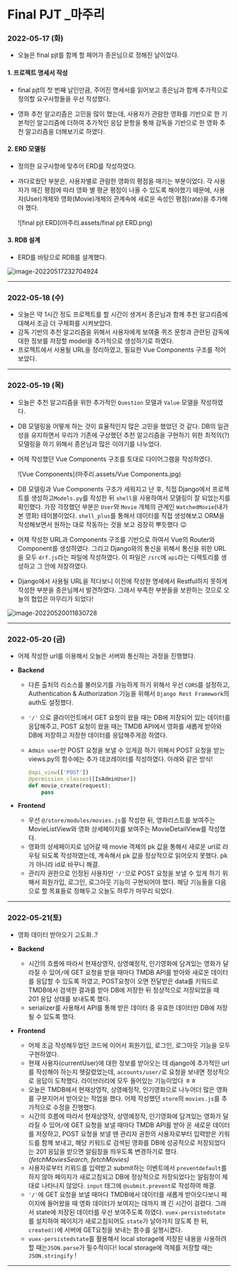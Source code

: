 # Final PJT _마주리

### 2022-05-17 (화)

* 오늘은 final pjt를 함께 할 페어가 종은님으로 정해진 날이었다.

#### 1. 프로젝트 명세서 작성

* final pjt의 첫 번째 날인만큼, 주어진 명세서를 읽어보고 종은님과 함께 추가적으로 정의할 요구사항들을 우선 작성했다.

* 영화 추천 알고리즘은 고민을 많이 했는데, 사용자가 관람한 영화를 기반으로 한 기본적인 알고리즘에 더하여 추가적인 응답 문항을 통해 감독을 기반으로 한 영화 추천 알고리즘을 더해보기로 하였다.



#### 2. ERD 모델링

* 정의한 요구사항에 맞추어 ERD를 작성하였다.

* 까다로웠던 부분은, 사용자별로 관람한 영화의 평점을 매기는 부분이었다. 각 사용자가 매긴 평점에 따라 영화 별 평균 평점이 나올 수 있도록 해야했기 때문에, 사용자(User)개체와 영화(Movie)개체의 관계속에 새로운 속성인 평점(rate)을 추가해야 했다.

  ![final pjt ERD](마주리.assets/final pjt ERD.png)



#### 3. RDB 설계

* ERD를 바탕으로 RDB를 설계했다.

![image-20220517232704924](마주리.assets/image-20220517232704924.png)

---

### 2022-05-18 (수)

* 오늘은 약 1시간 정도 프로젝트를 할 시간이 생겨서 종은님과 함께 추천 알고리즘에 대해서 조금 더 구체화를 시켜보았다.
* 감독 기반의 추천 알고리즘을 위해서 사용자에게 보여줄 퀴즈 문항과 관련된 감독에 대한 정보를 저장할 model을 추가적으로 생성하기로 하였다.
* 프로젝트에서 사용될 URL을 정리하였고, 필요한 Vue Components 구조를 적어보았다.

---

### 2022-05-19 (목)

* 오늘은 추천 알고리즘을 위한 추가적인 `Question` 모델과 `Value` 모델을 작성하였다.

* DB 모델링을 어떻게 하는 것이 효율적인지 많은 고민을 했었던 것 같다. DB의 일관성을 유지하면서 우리가 기존에 구상했던 추천 알고리즘을 구현하기 위한 최적의(?) 모델링을 하기 위해서 종은님과 많은 이야기를 나누었다. 

* 어제 작성했던 Vue Components 구조를 토대로 다이어그램을 작성하였다.

  ![Vue Components](마주리.assets/Vue Components.jpg)

* DB 모델링과 Vue Components 구조가 세워지고 난 후, 직접 Django에서 프로젝트를 생성하고`Models.py`를 작성한 뒤 `shell`을 사용하여서 모델링이 잘 되었는지를 확인했다. 가장 걱정했던 부분은 `User`와 `Movie` 개체의 관계인 `WatchedMovie`(내가 본 영화) 테이블이었다. `shell_plus`를 통해서 데이터를 직접 생성해보고 ORM을 작성해보면서 원하는 대로 작동하는 것을 보고 굉장히 뿌듯했다 😉
* 어제 작성한 URL과 Components 구조를 기반으로 하여서 Vue의 Router와 Component를 생성하였다. 그리고 Django와의 통신을 위해서 통신을 위한 URL을 모두 `drf.js`라는 파일에 작성하였다. 이 파일은 `/src`에 `api`라는 디렉토리를 생성하고 그 안에 저장하였다.
* Django에서 사용될 URL을 적다보니 이전에 작성한 명세에서 Restful하지 못하게 작성한 부분을 종은님께서 발견하였다. 그래서 부족한 부분들을 보완하는 것으로 오늘의 협업은 마무리가 되었다!

![image-20220520011830728](마주리.assets/image-20220520011830728.png)

---

### 2022-05-20 (금)

* 어제 작성한 url를 이용해서 오늘은 서버와 통신하는 과정을 진행했다.

* **Backend**

  * 다른 출처의 리소스를 불러오기를 가능하게 하기 위해서 우선 `CORS`를 설정하고, Authentication & Authorization 기능을 위해서 `Django Rest Framework`의 auth도 설정했다.

  * `'/'` 으로 클라이언트에서 GET 요청이 왔을 때는 DB에 저장되어 있는 데이터를 응답해주고, POST 요청이 왔을 때는 TMDB API에서 영화를 새롭게 받아와 DB에 저장하고 저장한 데이터를 응답해주게끔 하였다.

  * `Admin user`만 POST 요청을 보낼 수 있게끔 하기 위해서 POST 요청을 받는 views.py의 함수에는 추가 데코레이터를 작성하였다. 아래와 같은 방식!

    ```python
    @api_view(['POST'])
    @permission_classes([IsAdminUser])
    def movie_create(request):
        pass
    ```

    

* **Frontend**

  * 우선 `@/store/modules/movies.js`를 작성한 뒤, 영화리스트를 보여주는 MovieListView와 영화 상세페이지를 보여주는 MovieDetailView를 작성했다.
  * 영화의 상세페이지로 넘어갈 때 movie 객체의 pk 값을 통해서 새로운 url로 라우팅 되도록 작성하였는데, 계속해서 pk 값을 정상적으로 읽어오지 못했다. pk가 아니라 id로 바꾸니 해결.
  * 관리자 권한으로 인정된 사용자만 `'/'`으로 POST 요청을 보낼 수 있게 하기 위해서 회원가입, 로그인, 로그아웃 기능이 구현되어야 했다. 해당 기능들을 다음으로 할 목표들로 정해두고 오늘도 하루가 마무리 되었다.



---

### 2022-05-21(토)

* 영화 데이터 받아오기 고도화..?

* **Backend**

  * 시간의 흐름에 따라서 현재상영작, 상영예정작, 인기영화에 담겨있는 영화가 달라질 수 있어`/`에 GET 요청을 받을 때마다 TMDB API를 받아와 새로운 데이터를 응답할 수 있도록 하였고, POST요청이 오면 전달받은 data를 키워드로 TMDB에서 검색한 결과를 받아 DB에 저장한 뒤 정상적으로 저장되었을 때 201 응답 상태를 보내도록 했다.
  * serializer를 사용해서 API를 통해 받은 데이터 중 유효한 데이터만 DB에 저장될 수 있도록 했다. 

  

* **Frontend**

  * 어제 조금 작성해두었던 코드에 이어서 회원가입, 로그인, 로그아웃 기능을 모두 구현하였다.
  * 현재 사용자(currentUser)에 대한 정보를 받아오는 데 django에 추가적인 url를 작성해야 하는지 헷갈렸었는데, `accounts/user/`로 요청을 보내면 정상적으로 응답이 도착했다. 라이브러리에 모두 들어있는 기능이었다 ㅎㅎ
  * 오늘은 TMDB에서 현재상영작, 상영예정작, 인기영화으로 나누어더 많은 영화를 구분지어서 받아오는 작업을 했다. 어제 작성했던 `store`의 `movies.js`를 추가적으로 수정을 진행했다.
  * 시간의 흐름에 따라서 현재상영작, 상영예정작, 인기영화에 담겨있는 영화가 달라질 수 있어`/`에 GET 요청을 보낼 때마다 TMDB API를 받아 온 새로운 데이터를 저장하고, POST 요청을 보낼 땐 관리자 권한의 사용자로부터 입력받은 키워드를 함께 보내고, 해당 키워드로 검색된 영화를 DB에 성공적으로 저장되었다는 201 응답을 받으면 알림창을 띄우도록 변경하기로 했다. *(fetchMoviesSearch, fetchMovies)*
  * 사용자로부터 키워드를 입력받고 submit하는 이벤트에서 `preventdefault`를 하지 않아 페이지가 새로고침되고 DB에 정상적으로 저장되었다는 알림창이 제대로 나타나지 않았다. `input` 태그에 `@submit.prevent`로 작성하여 해결.
  * `'/'`에 GET 요청을 보낼 때마다 TMDB에서 데이터를 새롭게 받아오다보니 페이지에 들어왔을 때 영화 데이터가 보여지는 데까지 꽤 긴 시간이 걸렸다. 그래서 state에 저장된 데이터를 우선 보여주도록 하였다. `vuex-persistedstate`를 설치하여 페이지가 새로고침되어도 `state`가 날아가지 않도록 한 뒤, `created()`에 서버에 GET요청을 보내는 함수를 실행시켰다.
  * `vuex-persistedstate`를 활용해서 local storage에 저장된 내용을 사용하려 할 때는`JSON.parse`가 필수적이다! local storage에 객체를 저장할 때는 `JSON.stringify` !

---



